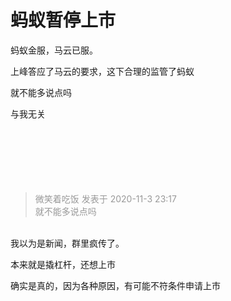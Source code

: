 # 蚂蚁暂停上市


蚂蚁金服，马云已服。

上峰答应了马云的要求，这下合理的监管了蚂蚁

就不能多说点吗

与我无关<br />
<br />
<br />
<br />
<br />
<br />
&nbsp; &nbsp;&nbsp; &nbsp; 

<div class="quote"><blockquote><font color="#999999">微笑着吃饭 发表于 2020-11-3 23:17</font><br />
<font color="#999999">就不能多说点吗</font></blockquote></div><br />
我以为是新闻，群里疯传了。

本来就是撬杠杆，还想上市

确实是真的，因为各种原因，有可能不符条件申请上市
